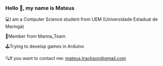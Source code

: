 ### Hello 👋, my name is Mateus

💻I am a Computer Science student from UEM (Universidade Estadual de Maringá)

🐧Member from Manna_Team

🕹Trying to develop games in Arduino 

🔍If you want to contact me: mateus.trackson@gmail.com


